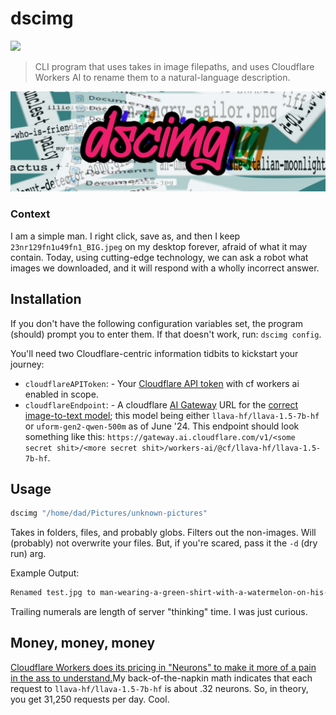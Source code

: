 # dscimg

![](https://img.shields.io/npm/v/dscimg?style=flat-square&label=version
)

> CLI program that uses takes in image filepaths, and uses Cloudflare Workers AI to rename them to a natural-language description.

![](./logo.jpg)

### Context

I am a simple man. I right click, save as, and then I keep `23nr129fn1u49fn1_BIG.jpeg` on my desktop forever, afraid of what it may contain. Today, using cutting-edge technology, we can ask a robot what images we downloaded, and it will respond with a wholly incorrect answer.

## Installation

If you don't have the following configuration variables set, the program (should) prompt you to enter them. If that doesn't work, run: `dscimg config`.

You'll need two Cloudflare-centric information tidbits to kickstart your journey:

* `cloudflareAPIToken`: - Your [Cloudflare API token](https://developers.cloudflare.com/fundamentals/api/get-started/create-token/) with cf workers ai enabled in scope.
* `cloudflareEndpoint`: - A cloudflare [AI Gateway](https://developers.cloudflare.com/ai-gateway/) URL for the [correct image-to-text model](https://developers.cloudflare.com/workers-ai/models/#image-to-text); this model being either `llava-hf/llava-1.5-7b-hf` or `uform-gen2-qwen-500m` as of June '24. This endpoint should look something like this: `https://gateway.ai.cloudflare.com/v1/<some secret shit>/<more secret shit>/workers-ai/@cf/llava-hf/llava-1.5-7b-hf`.

## Usage

```sh
dscimg "/home/dad/Pictures/unknown-pictures"
```

Takes in folders, files, and probably globs. Filters out the non-images. Will (probably) not overwrite your files. But, if you're scared, pass it the `-d` (dry run) arg.

Example Output:

```sh
Renamed test.jpg to man-wearing-a-green-shirt-with-a-watermelon-on-his-face.jpg (764ms)
```

Trailing numerals are length of server "thinking" time. I was just curious.

## Money, money, money

[Cloudflare Workers does its pricing in "Neurons" to make it more of a pain in the ass to understand.](https://developers.cloudflare.com/workers-ai/platform/pricing)My back-of-the-napkin math indicates that each request to `llava-hf/llava-1.5-7b-hf` is about .32 neurons. So, in theory, you get 31,250 requests per day. Cool.
